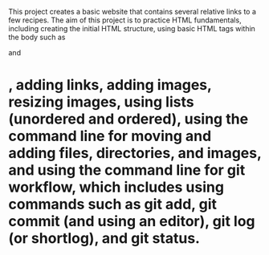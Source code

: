 This project creates a basic website that contains several relative links to a few recipes. The aim of this project is to practice HTML fundamentals, including creating the initial HTML structure, using basic HTML tags within the body such as <p> and <h1>, adding links, adding images, resizing images, using lists (unordered and ordered), using the command line for moving and adding files, directories, and images, and using the command line for git workflow, which includes using commands such as git add, git commit (and using an editor), git log (or shortlog), and git status.